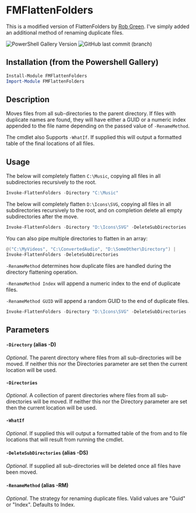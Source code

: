 # FMFlattenFolders

This is a modified version of FlattenFolders by [Rob Green](https://github.com/trossr32/ps-flatten-folders). I've simply added an additional method of renaming duplicate files.

![PowerShell Gallery Version](https://img.shields.io/powershellgallery/v/FMFlattenFolders?link=https%3A%2F%2Fwww.powershellgallery.com%2Fpackages%2FFMFlattenFolders%2F2.0.2&link=https%3A%2F%2Fwww.powershellgallery.com%2Fpackages%2FFMFlattenFolders%2F2.0.2)
![GitHub last commit (branch)](https://img.shields.io/github/last-commit/futuremotiondev/FMFlattenFolders/main?link=https%3A%2F%2Fgithub.com%2Ffuturemotiondev%2FFMFlattenFolders&link=https%3A%2F%2Fgithub.com%2Ffuturemotiondev%2FFMFlattenFolders)



## Installation (from the Powershell Gallery)

```powershell
Install-Module FMFlattenFolders
Import-Module FMFlattenFolders
```

## Description

Moves files from all sub-directories to the parent directory. If files with duplicate names are found, they will have either a GUID or a numeric index appended to the file name depending on the passed value of `-RenameMethod`.

The cmdlet also Supports `-WhatIf`. If supplied this will output a formatted table of the final locations of all files.

## Usage

The below will completely flatten `C:\Music`, copying all files in all subdirectories recursively to the root.

```powershell
Invoke-FlattenFolders -Directory "C:\Music"
```

The below will completely flatten `D:\Icons\SVG`, copying all files in all subdirectories recursively to the root, and on completion delete all empty subdirectories after the move.

```powershell
Invoke-FlattenFolders -Directory "D:\Icons\SVG" -DeleteSubDirectories
```

You can also pipe multiple directories to flatten in an array:

```powershell
@("C:\MyVideos", "C:\ConvertedAudio", "D:\SomeOther\Directory") |
Invoke-FlattenFolders -DeleteSubDirectories
```

`-RenameMethod` determines how duplicate files are handled during the directory flattening operation.

`-RenameMethod Index` will append a numeric index to the end of duplicate files.

`-RenameMethod GUID` will append a random GUID to the end of duplicate files.

```powershell
Invoke-FlattenFolders -Directory "D:\Icons\SVG" -DeleteSubDirectories -RenameMethod Index
```

## Parameters

#### `-Directory` (alias -D)
*Optional*. The parent directory where files from all sub-directories will be moved. If neither this nor the Directories parameter are set then the current location will be used.

#### `-Directories`
*Optional*. A collection of parent directories where files from all sub-directories will be moved. If neither this nor the Directory parameter are set then the current location will be used.

#### `-WhatIf`
*Optional*. If supplied this will output a formatted table of the from and to file locations that will result from running the cmdlet.

#### `-DeleteSubDirectories` (alias -DS)
*Optional*. If supplied all sub-directories will be deleted once all files have been moved.

#### `-RenameMethod` (alias -RM)
*Optional*. The strategy for renaming duplicate files. Valid values are "Guid" or "Index". Defaults to Index.


